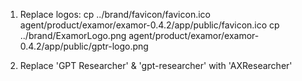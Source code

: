 1) Replace logos:
cp ../brand/favicon/favicon.ico agent/product/examor/examor-0.4.2/app/public/favicon.ico
cp ../brand/ExamorLogo.png agent/product/examor/examor-0.4.2/app/public/gptr-logo.png

2) Replace 'GPT Researcher' & 'gpt-researcher' with 'AXResearcher'